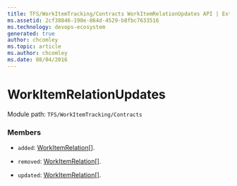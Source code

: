 ```yaml
---
title: TFS/WorkItemTracking/Contracts WorkItemRelationUpdates API | Extensions for Azure DevOps Services
ms.assetid: 2cf38846-190e-864d-4529-b8fbc7633516
ms.technology: devops-ecosystem
generated: true
author: chcomley
ms.topic: article
ms.author: chcomley
ms.date: 08/04/2016
---
```


# WorkItemRelationUpdates

Module path: `TFS/WorkItemTracking/Contracts`

### Members

- `added`: [WorkItemRelation](../../../TFS/WorkItemTracking/Contracts/WorkItemRelation.md)[].

- `removed`: [WorkItemRelation](../../../TFS/WorkItemTracking/Contracts/WorkItemRelation.md)[].

- `updated`: [WorkItemRelation](../../../TFS/WorkItemTracking/Contracts/WorkItemRelation.md)[].
